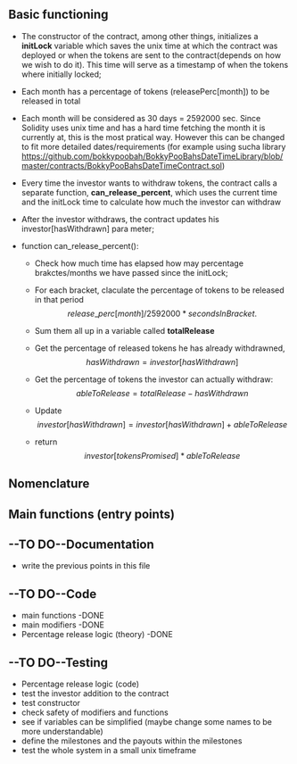 ## Basic functioning
- The constructor of the contract, among other things, initializes a **initLock** variable which  saves the unix time at which the contract was deployed or when the tokens are sent to the contract(depends on how we wish to do it). This time will serve as a timestamp of when the tokens where initially locked;
- Each month has a percentage of tokens (releasePerc[month]) to be released in total
- Each month will be considered as 30 days = 2592000 sec. Since Solidity uses unix time and has a hard time fetching the month it is currently at, this is the most pratical way. However this can be changed to fit more detailed dates/requirements (for example using sucha library https://github.com/bokkypoobah/BokkyPooBahsDateTimeLibrary/blob/master/contracts/BokkyPooBahsDateTimeContract.sol)
- Every time the investor wants to withdraw tokens, the contract calls a separate function, **can_release_percent**, which uses the current time and the initLock time to calculate how much the investor can withdraw
- After the investor withdraws, the contract updates his investor[hasWithdrawn] para meter;
- function can_release_percent():

    - Check how much time has elapsed how may percentage brakctes/months we have passed since the initLock;

    - For each bracket, claculate the percentage of tokens to be released in that period  
$$release\_perc[month]/2592000 * secondsInBracket.$$
    - Sum them all up in a variable called **totalRelease**
    - Get the percentage of released tokens he has already withdrawned,
$$hasWithdrawn=investor[hasWithdrawn]$$
    - Get the percentage of tokens the investor can actually withdraw: 
$$ableToRelease = totalRelease - hasWithdrawn$$
    - Update 
$$investor[hasWithdrawn] = investor[hasWithdrawn] + ableToRelease$$
    - return 
$$investor[tokensPromised]*ableToRelease$$
## Nomenclature

## Main functions (entry points)

## --TO DO--Documentation
- write the previous points in this file

## --TO DO--Code
- main functions -DONE
- main modifiers -DONE
- Percentage release logic  (theory) -DONE

## --TO DO--Testing
- Percentage release logic  (code)
- test the investor addition to the contract
- test constructor
- check safety of modifiers and functions
- see if variables can be simplified (maybe change some names to be more understandable)
- define the milestones and the payouts within the milestones
- test the whole system in a small unix timeframe
